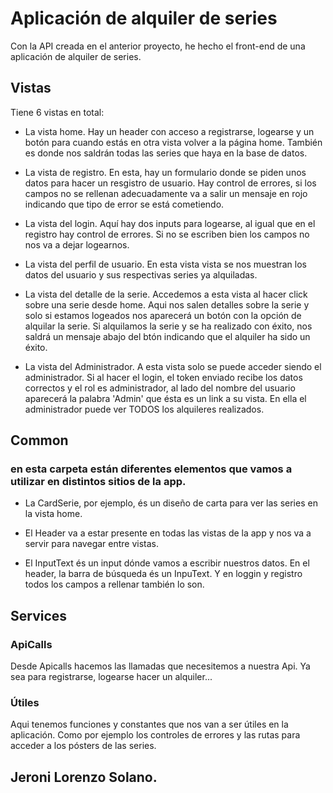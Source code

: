 # Aplicación de alquiler de series

Con la API creada en el anterior proyecto, he hecho el front-end de una aplicación de alquiler de series. 

## Vistas

Tiene 6 vistas en total:
- La vista home.
Hay un header con acceso a registrarse, logearse y un botón para cuando estás en otra vista volver a la página home. También es donde nos saldrán todas las series que haya en la base de datos.

- La vista de registro.
En esta, hay un formulario donde se piden unos datos para hacer un resgistro de usuario. Hay control de errores, si los campos no se rellenan adecuadamente va a salir un mensaje en rojo indicando que tipo de error se está cometiendo.

- La vista del login.
Aquí hay dos inputs para logearse, al igual que en el registro hay control de errores. Si no se escriben bien los campos no nos va a dejar logearnos.

- La vista del perfil de usuario.
En esta vista vista se nos muestran los datos del usuario y sus respectivas series ya alquiladas.

- La vista del detalle de la serie.
Accedemos a esta vista al hacer click sobre una serie desde home. Aqui nos salen detalles sobre la serie y solo si estamos logeados nos aparecerá un botón con la opción de alquilar la serie.
Si alquilamos la serie y se ha realizado con éxito, nos saldrá un mensaje abajo del btón indicando que el alquiler ha sido un éxito.

- La vista del Administrador.
A esta vista solo se puede acceder siendo el administrador. Si al hacer el login, el token enviado recibe los datos correctos y el rol es administrador, al lado del nombre del usuario aparecerá la palabra 'Admin' que ésta es un link a su vista. En ella el administrador puede ver TODOS los alquileres realizados.


## Common

### en esta carpeta están diferentes elementos que vamos a utilizar en distintos sitios de la app.

- La CardSerie, por ejemplo, és un diseño de carta para ver las series en la vista home.

- El Header va a estar presente en todas las vistas de la app y nos va a servir para navegar entre vistas.

- El InputText és un input dónde vamos a escribir nuestros datos. En el header, la barra de búsqueda és un InpuText. Y en loggin y registro todos los campos a rellenar también lo son.

## Services

### ApiCalls

Desde Apicalls hacemos las llamadas que necesitemos a nuestra Api. Ya sea para registrarse, logearse hacer un alquiler...

### Útiles

Aqui tenemos funciones y constantes que nos van a ser útiles en la aplicación. Como por ejemplo los controles de errores y las rutas para acceder a los pósters de las series. 


## Jeroni Lorenzo Solano. 

